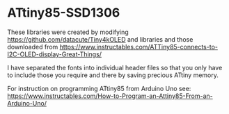 # ATtiny85-SSD1306

These libraries were created by modifying  https://github.com/datacute/Tiny4kOLED and libraries and those downloaded from https://www.instructables.com/ATTiny85-connects-to-I2C-OLED-display-Great-Things/

I have separated the fonts into individual header files so that you only have to include those you require and there by saving precious ATtiny memory. 

For instruction on programming ATtiny85 from Arduino Uno see: https://www.instructables.com/How-to-Program-an-Attiny85-From-an-Arduino-Uno/
